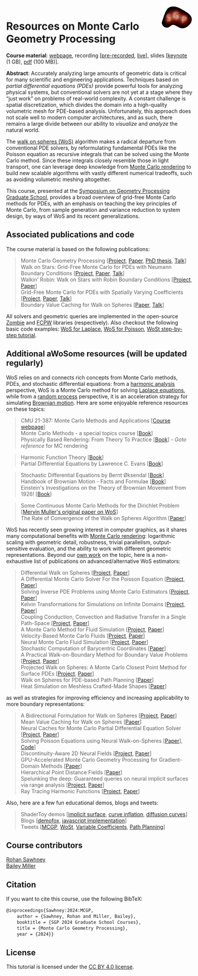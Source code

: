 <img src="imgs/logo.gif" height="64" width="84" align="right" />

# Resources on Monte Carlo Geometry Processing

**Course material**: [webpage](https://rohan-sawhney.github.io/mcgp-resources/), recording [[pre-recorded](https://youtu.be/cmgNqCwaPYc), [live](https://www.youtube.com/watch?v=1u-5b492mKE)], slides [[keynote](https://github.com/rohan-sawhney/mcgp-resources/blob/main/MCGP-slides.key) (1 GB), [pdf](https://github.com/rohan-sawhney/mcgp-resources/blob/main/MCGP-slides.pdf) (100 MB)].

**Abstract**: Accurately analyzing large amounts of geometric data is critical for many scientific and engineering applications. Techniques based on _partial differential equations (PDEs)_ provide powerful tools for analyzing physical systems, but conventional solvers are not yet at a stage where they “just work” on problems of real-world complexity. A constant challenge is spatial discretization, which divides the domain into a high-quality volumetric mesh for PDE-based analysis. Unfortunately, this approach does not scale well to modern computer architectures, and as such, there remains a large divide between our ability to _visualize_ and _analyze_ the natural world.

The [walk on spheres (WoS)](https://en.wikipedia.org/wiki/Walk-on-spheres_method) algorithm makes a radical departure from conventional PDE solvers, by reformulating fundamental PDEs like the Poisson equation as recursive integrals that can be solved using the Monte Carlo method. Since these integrals closely resemble those in light transport, one can leverage deep knowledge from [Monte Carlo rendering](https://pbrt.org) to build new scalable algorithms with vastly different numerical tradeoffs, such as avoiding volumetric meshing altogether.

This course, presented at the [Symposium on Geometry Processing Graduate School](https://sgp2024.github.io/program/#graduate-school), provides a broad overview of grid-free Monte Carlo methods for PDEs, with an emphasis on teaching the key principles of Monte Carlo, from sample generation and variance reduction to system design, by ways of WoS and its recent generalizations.

## Associated publications and code

The course material is based on the following publications:
> Monte Carlo Geometry Processing [[Project](https://www.cs.cmu.edu/~kmcrane/Projects/MonteCarloGeometryProcessing/index.html), [Paper](http://www.rohansawhney.io/mcgp.pdf), [PhD thesis](http://rohansawhney.io/RohanSawhneyPhDThesis.pdf), [Talk](https://www.youtube.com/watch?v=zl9GtPX0LjM&feature=youtu.be)]<br>
> Walk on Stars: Grid-Free Monte Carlo for PDEs with Neumann Boundary Conditions [[Project](https://www.cs.cmu.edu/~kmcrane/Projects/WalkOnStars/index.html), [Paper](http://www.rohansawhney.io/WalkOnStars.pdf), [Talk](https://youtu.be/InWVU68KhMs)]<br>
> Walkin' Robin: Walk on Stars with Robin Boundary Conditions [[Project](https://imaging.cs.cmu.edu/walk_on_stars_robin/), [Paper](http://www.rohansawhney.io/WoStRobin.pdf)]<br>
> Grid-Free Monte Carlo for PDEs with Spatially Varying Coefficients [[Project](https://cs.dartmouth.edu/wjarosz/publications/sawhneyseyb22gridfree.html), [Paper](http://www.rohansawhney.io/vcwos.pdf), [Talk](https://www.youtube.com/watch?v=dXROl0KGPXc)]<br>
> Boundary Value Caching for Walk on Spheres [[Paper](http://www.rohansawhney.io/BoundaryValueCaching.pdf), [Talk](https://www.youtube.com/watch?v=J9o7kgrpco0)]

All solvers and geometric queries are implemented in the open-source [Zombie](https://github.com/rohan-sawhney/zombie) and [FCPW](https://github.com/rohan-sawhney/fcpw) libraries (respectively). Also checkout the following basic code examples: [WoS for Laplace](https://www.cs.cmu.edu/~kmcrane/Projects/MonteCarloGeometryProcessing/WoSLaplace2D.cpp.html), [WoS for Poisson](https://www.cs.cmu.edu/~kmcrane/Projects/MonteCarloGeometryProcessing/WoSPoisson2D.cpp.html), [WoSt step-by-step tutorial](https://github.com/GeometryCollective/wost-simple).

## Additional aWoSome resources (will be updated regularly)

WoS relies on and connects rich concepts from Monte Carlo methods, PDEs, and stochastic differential equations: from a [harmonic analysis](https://en.wikipedia.org/wiki/Harmonic_function) perspective, WoS is a Monte Carlo method for solving [Laplace equations](https://en.wikipedia.org/wiki/Laplace's_equation), while from a [random process](https://en.wikipedia.org/wiki/Stochastic_process) perspective, it is an acceleration strategy for simulating [Brownian motion](https://en.wikipedia.org/wiki/Brownian_motion). Here are some enjoyable reference resources on these topics:

> CMU 21-387: Monte Carlo Methods and Applications [[Course webpage](https://geometrycollective.github.io/monte-carlo/mcma-fa2023.html)]\
> Monte Carlo Methods - a special topics course [[Book](https://math.arizona.edu/~tgk/mc/book.pdf)]\
> Physically Based Rendering: From Theory To Practice [[Book](https://pbrt.org)] - _Goto reference_ for MC rendering

> Harmonic Function Theory [[Book](https://www.axler.net/HFT.pdf)]\
> Partial Differential Equations by Lawrence C. Evans [[Book](https://books.google.com/books?hl=en&lr=&id=Ott1EAAAQBAJ&oi=fnd&pg=PP1&dq=%22Partial+Differential+Equations%22+by+L.+C.+Evans&ots=cVFCwE3VzM&sig=06kAKV2mAvSUM6LyxvIUEzfJN28#v=onepage&q=%22Partial%20Differential%20Equations%22%20by%20L.%20C.%20Evans&f=false)]

> Stochastic Differential Equations by Bernt Øksendal [[Book](http://www.stat.ucla.edu/~ywu/research/documents/StochasticDifferentialEquations.pdf)]\
> Handbook of Brownian Motion - Facts and Formulae [[Book](https://link.springer.com/book/10.1007/978-3-0348-8163-0)]\
> Einstein's Investigations on the Theory of Brownian Movement from 1926! [[Book](https://www.amazon.com/Investigations-Theory-Brownian-Movement-Physics/dp/0486603040)]

> Some Continuous Monte Carlo Methods for the Dirichlet Problem [[Mervin Muller's original paper on WoS](https://projecteuclid.org/journals/annals-of-mathematical-statistics/volume-27/issue-3/Some-Continuous-Monte-Carlo-Methods-for-the-Dirichlet-Problem/10.1214/aoms/1177728169.full)]\
> The Rate of Convergence of the Walk on Spheres Algorithm [[Paper](https://mbraverm.princeton.edu/files/AttachBBlocaldim.pdf)]

WoS has recently seen growing interest in computer graphics, as it shares many computational benefits with [Monte Carlo rendering](https://pbrt.org): logarithmic scaling with geometric detail, robustness, trivial parallelism, output-sensitive evaluation, and the ability to work with different geometric representations. Beyond our [own work](https://github.com/rohan-sawhney/mcgp-resources/tree/main?tab=readme-ov-file#associated-publications-and-code) on the topic, here is a non-exhaustive list of publications on advanced/alternative WoS estimators:

> Differential Walk on Spheres [[Project](https://imaging.cs.cmu.edu/differential_walk_on_spheres/), [Paper](https://imaging.cs.cmu.edu/differential_walk_on_spheres/index_files/paper.pdf)]\
> A Differential Monte Carlo Solver For the Poisson Equation [[Project](https://www.shuangz.com/projects/diff-wos-sg24/), [Paper](https://www.shuangz.com/projects/diff-wos-sg24/diff-wos-sg24.pdf)]\
> Solving Inverse PDE Problems using Monte Carlo Estimators [[Project](https://rgl.epfl.ch/publications/Yilmazer2024Solving), [Paper](https://rgl.s3.eu-central-1.amazonaws.com/media/papers/Yilmazer2024Solving.pdf)]\
> Kelvin Transformations for Simulations on Infinite Domains [[Project](https://cseweb.ucsd.edu/~viscomp/projects/SIG21KelvinTransform/), [Paper](https://cseweb.ucsd.edu/~viscomp/projects/SIG21KelvinTransform/paper/KelvinTransform.pdf)]\
> Coupling Conduction, Convection and Radiative Transfer in a Single Path-Space [[Project](https://www.irit.fr/STORM/site/coupling-conduction-convection-and-radiative-transfer-in-a-single-path-space/), [Paper](https://hal.science/hal-04090428)]\
> A Monte Carlo Method for Fluid Simulation [[Project](https://riouxld21.github.io/research/publication/2022-mcfluid/), [Paper](https://riouxld21.github.io/research/publication/MCFluid.pdf)]\
> Velocity-Based Monte Carlo Fluids [[Project](https://rsugimoto.net/VelMCFluidsProject/), [Paper](https://rsugimoto.net/VelMCFluidsProject/VelMCFluids.pdf)]\
> Neural Monte Carlo Fluid Simulation [[Project](https://pranav-jain.github.io/projects/nmcfs/index.html), [Paper](https://pranav-jain.github.io/projects/nmcfs/nmcfs.pdf)]\
> Stochastic Computation of Barycentric Coordinates [[Paper](https://graphics.pixar.com/library/StochasticCoordinates/paper.pdf)]\
> A Practical Walk-on-Boundary Method for Boundary Value Problems [[Project](https://rsugimoto.net/WoBforBVPsProject/), [Paper](https://rsugimoto.net/WoBforBVPsProject/WoBforBVPs.pdf)]\
> Projected Walk on Spheres: A Monte Carlo Closest Point Method for Surface PDEs [[Project](https://rsugimoto.net/ProjectedWalkOnSpheres/), [Paper](https://rsugimoto.net/ProjectedWalkOnSpheres/ProjectedWalkOnSpheres.pdf)]\
> Walk on Spheres for PDE-based Path Planning [[Paper](https://arxiv.org/pdf/2406.01713)]\
> Heat Simulation on Meshless Crafted-Made Shapes [[Paper](https://dl.acm.org/doi/pdf/10.1145/3623264.3624457?casa_token=xzk76-QIKEsAAAAA:Le6WPwP9lhf9HrVZj9Ueyvbb2aZUq514VHryxtHE55z63bWW7FfeHf8-6MrI5vQEN1YTlcadf3-3)]

as well as strategies for improving efficiency and increasing applicability to more boundary representations:

> A Bidirectional Formulation for Walk on Spheres [[Project](https://cs.dartmouth.edu/~wjarosz/publications/qi22bidirectional.html), [Paper](https://cs.dartmouth.edu/~wjarosz/publications/qi22bidirectional.pdf)]\
> Mean Value Caching for Walk on Spheres [[Paper](https://diglib.eg.org/items/490fc1c8-790c-4bab-8a4b-04166e5ac91d)]\
> Neural Caches for Monte Carlo Partial Differential Equation Solver [[Project](https://zilulii.github.io/cache-website/), [Paper](https://zilulii.github.io/cache-website/assets/SA23_upload.pdf)]\
> Solving Poisson Equations using Neural Walk-on-Spheres [[Paper](https://openreview.net/pdf?id=dQveBV9lZl)], [Code](https://github.com/bizoffermark/neural_wos)]\
> Discontinuity-Aware 2D Neural Fields [[Project](https://yashbelhe.github.io/danf/index.html), [Paper](https://yashbelhe.github.io/danf/DiscontinuityAwareNeuralFields_SigAsia2023.pdf)]\
> GPU-Accelerated Monte Carlo Geometry Processing for Gradient-Domain Methods [[Paper](https://www.diva-portal.org/smash/get/diva2:1627037/FULLTEXT01.pdf)]\
> Hierarchical Point Distance Fields [[Paper](https://dl.acm.org/doi/abs/10.1007/978-3-030-90436-4_35)]\
> Spelunking the deep: Guaranteed queries on neural implicit surfaces via range analysis [[Project](https://nmwsharp.com/research/interval-implicits/), [Paper](https://nmwsharp.com/media/papers/interval-implicits/SpelunkingTheDeep.pdf)]\
> Ray Tracing Harmonic Functions [[Project](https://markjgillespie.com/Research/harnack-tracing/index.html), [Paper](https://markjgillespie.com/Research/harnack-tracing/HarnackTracing.pdf)]

Also, here are a few fun educational demos, blogs and tweets:

> ShaderToy demos [[implicit surface](https://www.shadertoy.com/view/wdffWj), [curve inflation](https://www.shadertoy.com/view/7tyyzW), [diffusion curves](https://www.shadertoy.com/view/WdXfzl)]\
> Blogs [[demofox](https://blog.demofox.org/2020/07/11/interpolating-data-over-arbitrary-shapes-with-laplaces-equation-and-walk-on-spheres/), [javascript implementation](https://observablehq.com/@fil/walk-on-spheres)]\
> Tweets [[MCGP](https://x.com/keenanisalive/status/1258152669727899650), [WoSt](https://x.com/keenanisalive/status/1674890996814090240), [Variable Coefficients](https://x.com/keenanisalive/status/1526156137971728385), [Path Planning](https://x.com/rms80/status/1317532899302805504)]

## Course contributors

[Rohan Sawhney](http://www.rohansawhney.io)\
[Bailey Miller](https://www.bailey-miller.com)

## Citation

If you want to cite this course, use the following BibTeX:
```
@inproceedings{Sawhney:2024:MCGP,
    author = {Sawhney, Rohan and Miller, Bailey},
    booktitle = {SGP 2024 Graduate School Courses},
    title = {Monte Carlo Geometry Processing},
    year = {2024}}
```

## License

This tutorial is licensed under the [CC BY 4.0 license](LICENSE.txt).
